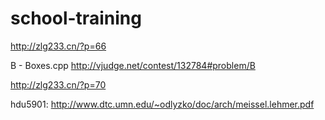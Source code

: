 # school-training
http://zlg233.cn/?p=66

B - Boxes.cpp http://vjudge.net/contest/132784#problem/B

http://zlg233.cn/?p=70

hdu5901: http://www.dtc.umn.edu/~odlyzko/doc/arch/meissel.lehmer.pdf




